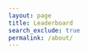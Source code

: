 ```yaml
---
layout: page
title: Leaderboard
search_exclude: true
permalink: /about/
---
```


<script>
// Sample data: array of player objects with names and scores
const players = [
    { name: 'Alice', score: 120 },
    { name: 'Bob', score: 85 },
    { name: 'Charlie', score: 150 },
    { name: 'Diana', score: 95 }
];

// Function to sort players by score in descending order
function sortLeaderboard(players) {
    return players.sort((a, b) => b.score - a.score);
}

// Function to display the leaderboard
function displayLeaderboard(players) {
    console.log('Leaderboard:');
    players.forEach((player, index) => {
        console.log(`${index + 1}. ${player.name} - ${player.score} points`);
    });
}

// Sort and display the leaderboard
const sortedPlayers = sortLeaderboard(players);
displayLeaderboard(sortedPlayers);
</script> 
